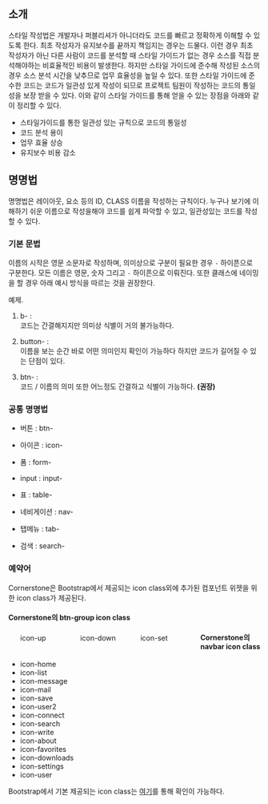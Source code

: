 <!--
layout: 'post'
section: 'Cornerstone Framework'
title: '소개'
outline: '스타일 작성법은 개발자나 퍼블리셔가 아니더라도 코드를 빠르고 정확하게 이해할 수 있도록 한다. 최초 작성자가 유지보수를 끝까지 책임지는 경우는 드물다. 이런 경우 최초 작성자가 아닌 다른 사람이 코드를 분석할 때 스타일 가이드가 없는 경우 소스를 직접 분석해야하는 비효율적인 비용이 발생한다. 하지만 스타일 가이드에 준수해 작성된 소스의 경우 소스 분석 시간을 낮추므로 업무 효율성을 높일 수 있다...'
date: '2012-11-16'
tagstr: 'style'
subsection: 'Style'
order: '[3, 1]'
thumbnail: '3. Style.png'
-->

소개
---
스타일 작성법은 개발자나 퍼블리셔가 아니더라도 코드를 빠르고 정확하게 이해할 수 있도록 한다. 최초 작성자가 유지보수를 끝까지 책임지는 경우는 드물다. 이런 경우 최초 작성자가 아닌 다른 사람이 코드를 분석할 때 스타일 가이드가 없는 경우 소스를 직접 분석해야하는 비효율적인 비용이 발생한다. 하지만 스타일 가이드에 준수해 작성된 소스의 경우 소스 분석 시간을 낮추므로 업무 효율성을 높일 수 있다. 또한 스타일 가이드에 준수한 코드는 코드가 일관성 있게 작성이 되므로 프로젝트 팀원이 작성하는 코드의 통일성을 보장 받을 수 있다. 이와 같이 스타일 가이드를 통해 얻을 수 있는 장점을 아래와 같이 정리할 수 있다.

* 스타일가이드를 통한 일관성 있는 규칙으로 코드의 통일성
* 코드 분석 용이
* 업무 효율 상승
* 유지보수 비용 감소

명명법
-----

명명법은 레이아웃, 요소 등의 ID, CLASS 이름을 작성하는 규칙이다. 누구나 보기에 이해하기 쉬운 이름으로 작성을해야 코드를 쉽게 파악할 수 있고, 일관성있는 코드를 작성할 수 있다.

### 기본 문법

이름의 시작은 영문 소문자로 작성하며, 의미상으로 구분이 필요한 경우 `-` 하이픈으로 구분한다. 모든 이름은 영문, 숫자 그리고 `-` 하이픈으로 이뤄진다. 또한 클래스에 네이밍을 할 경우 아래 예시 방식을 따르는 것을 권장한다. 

예제.

1. b- :  
코드는 간결해지지만 의미상 식별이 거의 불가능하다.

1. button- :  
이름을 보는 순간 바로 어떤 의미인지 확인이 가능하다 하지만 코드가 길어질 수 있는 단점이 있다.

1. btn- :  
코드 / 이름의 의미 또한 어느정도 간결하고 식별이 가능하다. **(권장)**

### 공통 명명법
			
- 버튼 : btn-

- 아이콘 : icon-
			
- 폼 : form-

- input : input-

- 표 : table-

- 네비게이션 : nav-	

- 탭메뉴 : tab-

- 검색 : search-


### 예약어

Cornerstone은 Bootstrap에서 제공되는 icon class외에 추가된 컴포넌트 위젯을 위한 icon class가 제공된다.

<style type="text/css">
/* Icons
------------------------- */
.the-icons {
  margin-left: 0;
  list-style: none;
}
.the-icons li {
  float: left;
  width: 25%;
  line-height: 25px;
}
.the-icons i:hover {
  background-color: rgba(255,0,0,.25);
}
</style>

#### Cornerstone의 btn-group icon class ####

<ul class="the-icons clearfix">
	<li><i class="icon-up"></i> icon-up</li>
	<li><i class="icon-down"></i> icon-down</li>
	<li><i class="icon-set"></i> icon-set</li>
</ul>

#### Cornerstone의 navbar icon class ####

<ul>
	<li><i class="icon-home"></i> icon-home</li>
	<li><i class="icon-list"></i> icon-list</li>
	<li><i class="icon-message"></i> icon-message</li>
	<li><i class="icon-mail"></i> icon-mail</li>
	<li><i class="icon-save"></i> icon-save</li>
	<li><i class="icon-user2"></i> icon-user2</li>
	<li><i class="icon-connect"></i> icon-connect</li>
	<li><i class="icon-search"></i> icon-search</li>
	<li><i class="icon-write"></i> icon-write</li>
	<li><i class="icon-about"></i> icon-about</li>
	<li><i class="icon-favorites"></i> icon-favorites</li>
	<li><i class="icon-downloads"></i> icon-downloads</li>
	<li><i class="icon-settings"></i> icon-settings</li>
	<li><i class="icon-user"></i> icon-user</li>
</ul>

Bootstrap에서 기본 제공되는 icon class는 [여기](http://twitter.github.com/bootstrap/base-css.html#icons)를 통해 확인이 가능하다.